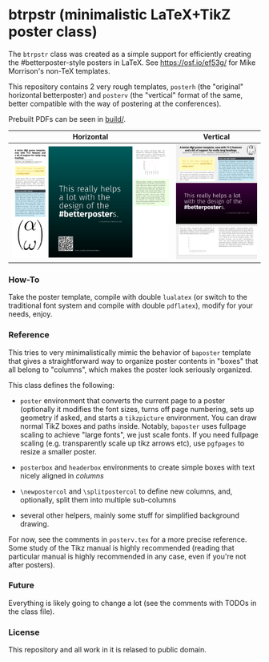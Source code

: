 
# btrpstr (minimalistic LaTeX+TikZ poster class)

The `btrpstr` class was created as a simple support for efficiently creating
the #betterposter-style posters in LaTeX. See https://osf.io/ef53g/ for Mike
Morrison's non-TeX templates.

This repository contains 2 very rough templates, `posterh` (the "original"
horizontal betterposter) and `posterv` (the "vertical" format of the same,
better compatible with the way of postering at the conferences).

Prebuilt PDFs can be seen in [build/](build/).

| Horizontal | Vertical |
|------------|----------|
| ![Horizontal version](build/posterh.png) | ![Vertical version](build/posterv.png) |

### How-To

Take the poster template, compile with double `lualatex` (or switch to the
traditional font system and compile with double `pdflatex`), modify for your
needs, enjoy.

### Reference

This tries to very minimalistically mimic the behavior of `baposter` template
that gives a straightforward way to organize poster contents in "boxes" that
all belong to "columns", which makes the poster look seriously organized.

This class defines the following:

- `poster` environment that converts the current page to a poster (optionally
  it modifies the font sizes, turns off page numbering, sets up geometry if
  asked, and starts a `tikzpicture` environment. You can draw normal TikZ boxes
  and paths inside. Notably, `baposter` uses fullpage scaling to achieve "large
  fonts", we just scale fonts. If you need fullpage scaling (e.g. transparently
  scale up tikz arrows etc), use `pgfpages` to resize a smaller poster.

- `posterbox` and `headerbox` environments to create simple boxes with text
  nicely aligned in _columns_

- `\newpostercol` and `\splitpostercol` to define new columns, and, optionally,
  split them into multiple sub-columns

- several other helpers, mainly some stuff for simplified background drawing.

For now, see the comments in `posterv.tex` for a more precise reference. Some
study of the Tikz manual is highly recommended (reading that particular manual
is highly recommended in any case, even if you're not after posters).

### Future

Everything is likely going to change a lot (see the comments with TODOs in the
class file).

### License

This repository and all work in it is relased to public domain.
